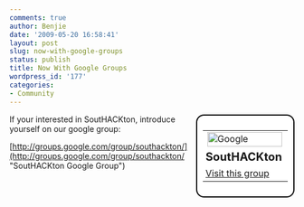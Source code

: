 ```yaml
---
comments: true
author: Benjie
date: '2009-05-20 16:58:41'
layout: post
slug: now-with-google-groups
status: publish
title: Now With Google Groups
wordpress_id: '177'
categories:
- Community
---
```


<div style="float:right;border:2px solid black;-moz-border-radius:1em;border-radius:1em;background-color:white;padding:5px">
<table style="padding: 5px;" cellspacing="0">
<tr>
<td>
  <img src="http://groups.google.com/groups/img/3nb/groups_bar.gif" height="26" width="132" alt="Google Groups" />
  </td>
</tr>
<tr>
<td style="padding-left: 5px;font-size: 125%">
  <b>SoutHACKton</b>
  </td>
</tr>
<tr>
<td style="padding-left: 5px">
  <a href="http://groups.google.com/group/southackton">Visit this group</a>
  </td>
</tr>
</table>
</div>

If your interested in SoutHACKton, introduce yourself on our google group:

[http://groups.google.com/group/southackton/](http://groups.google.com/group/southackton/ "SoutHACKton Google Group")
